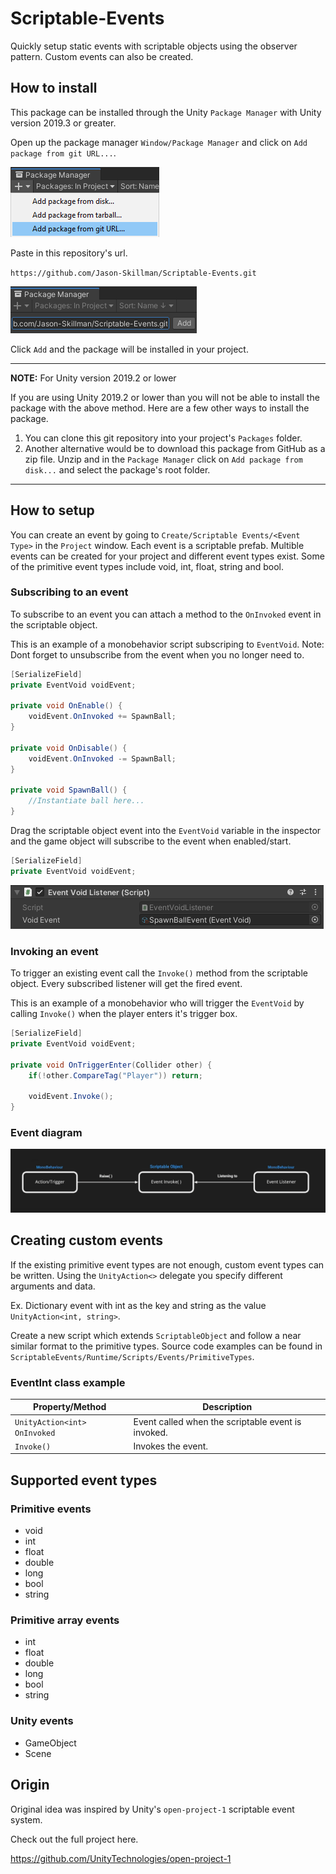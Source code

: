 # Scriptable-Events
Quickly setup static events with scriptable objects using the observer pattern. Custom events can also be created.

## How to install
This package can be installed through the Unity `Package Manager` with Unity version 2019.3 or greater.

Open up the package manager `Window/Package Manager` and click on `Add package from git URL...`.

![unity_package_manager_git_drop_down](Documentation~/images/unity_package_manager_git_drop_down.png)

Paste in this repository's url.

`https://github.com/Jason-Skillman/Scriptable-Events.git`

![unity_package_manager_git_with_url](Documentation~/images/unity_package_manager_git_with_url.png)

Click `Add` and the package will be installed in your project.

---
**NOTE:** For Unity version 2019.2 or lower

If you are using Unity 2019.2 or lower than you will not be able to install the package with the above method. Here are a few other ways to install the package.
1. You can clone this git repository into your project's `Packages` folder.
1. Another alternative would be to download this package from GitHub as a zip file. Unzip and in the `Package Manager` click on `Add package from disk...` and select the package's root folder.

---

## How to setup
You can create an event by going to `Create/Scriptable Events/<Event Type>` in the `Project` window. Each event is a scriptable prefab. Multible events can be created for your project and different event types exist. Some of the primitive event types include void, int, float, string and bool.

### Subscribing to an event
To subscribe to an event you can attach a method to the `OnInvoked` event in the scriptable object.

This is an example of a monobehavior script subscriping to `EventVoid`. Note: Dont forget to unsubscribe from the event when you no longer need to.

```C#
[SerializeField]
private EventVoid voidEvent;

private void OnEnable() {
	voidEvent.OnInvoked += SpawnBall;
}

private void OnDisable() {
	voidEvent.OnInvoked -= SpawnBall;
}

private void SpawnBall() {
	//Instantiate ball here...
}
```

Drag the scriptable object event into the `EventVoid` variable in the inspector and the game object will subscribe to the event when enabled/start.

```C#
[SerializeField]
private EventVoid voidEvent;
```

![subscribing_event_inspector](Documentation~/images/subscribing_event_inspector.png)

### Invoking an event
To trigger an existing event call the `Invoke()` method from the scriptable object. Every subscribed listener will get the fired event.

This is an example of a monobehavior who will trigger the `EventVoid` by calling `Invoke()` when the player enters it's trigger box.

```C#
[SerializeField]
private EventVoid voidEvent;

private void OnTriggerEnter(Collider other) {
    if(!other.CompareTag("Player")) return;

    voidEvent.Invoke();
}
```

### Event diagram

![scriptable_events_diagram](Documentation~/images/scriptable_events_diagram.png)

## Creating custom events
If the existing primitive event types are not enough, custom event types can be written. Using the `UnityAction<>` delegate you specify different arguments and data.

Ex. Dictionary event with int as the key and string as the value `UnityAction<int, string>`.

Create a new script which extends `ScriptableObject` and follow a near similar format to the primitive types. Source code examples can be found in `ScriptableEvents/Runtime/Scripts/Events/PrimitiveTypes`.

### EventInt class example
|Property/Method|Description|
|---|---|
|`UnityAction<int>` `OnInvoked`|Event called when the scriptable event is invoked.|
|`Invoke()`|Invokes the event.|

## Supported event types

### Primitive events
- void
- int
- float
- double
- long
- bool
- string

### Primitive array events
- int
- float
- double
- long
- bool
- string

### Unity events
- GameObject
- Scene

## Origin
Original idea was inspired by Unity's `open-project-1` scriptable event system.

Check out the full project here.

https://github.com/UnityTechnologies/open-project-1

